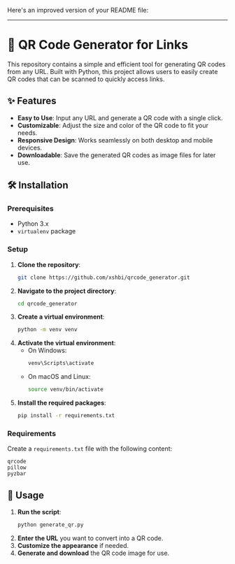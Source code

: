 Here's an improved version of your README file:

---

# 📱 QR Code Generator for Links

This repository contains a simple and efficient tool for generating QR codes from any URL. Built with Python, this project allows users to easily create QR codes that can be scanned to quickly access links.

## ✨ Features
- **Easy to Use**: Input any URL and generate a QR code with a single click.
- **Customizable**: Adjust the size and color of the QR code to fit your needs.
- **Responsive Design**: Works seamlessly on both desktop and mobile devices.
- **Downloadable**: Save the generated QR codes as image files for later use.

## 🛠️ Installation

### Prerequisites
- Python 3.x
- `virtualenv` package

### Setup
1. **Clone the repository**:
   ```bash
   git clone https://github.com/xshbi/qrcode_generator.git
   ```
2. **Navigate to the project directory**:
   ```bash
   cd qrcode_generator
   ```
3. **Create a virtual environment**:
   ```bash
   python -m venv venv
   ```
4. **Activate the virtual environment**:
   - On Windows:
     ```bash
     venv\Scripts\activate
     ```
   - On macOS and Linux:
     ```bash
     source venv/bin/activate
     ```
5. **Install the required packages**:
   ```bash
   pip install -r requirements.txt
   ```

### Requirements
Create a `requirements.txt` file with the following content:
   ```
   qrcode
   pillow
   pyzbar
   ```

## 🚀 Usage
1. **Run the script**:
   ```bash
   python generate_qr.py
   ```
2. **Enter the URL** you want to convert into a QR code.
3. **Customize the appearance** if needed.
4. **Generate and download** the QR code image for use.

